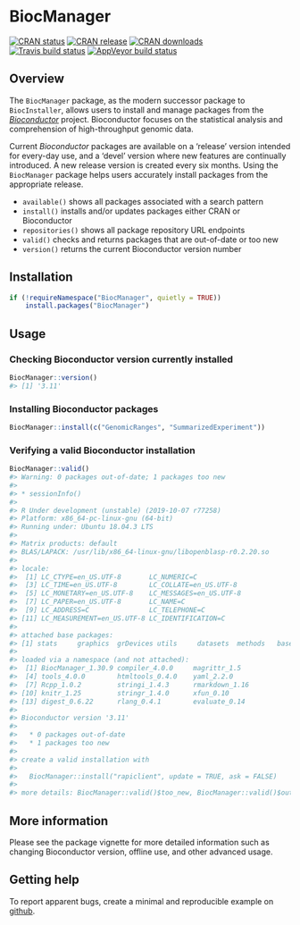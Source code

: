 
<!-- README.md is generated from README.Rmd. Please edit that file -->

# BiocManager

<!-- badges: start -->

[![CRAN
status](https://www.r-pkg.org/badges/version/BiocManager)](https://cran.r-project.org/package=BiocManager)
[![CRAN
release](http://www.r-pkg.org/badges/version-last-release/BiocManager)](https://github.com/Bioconductor/BiocManager/releases)
[![CRAN
downloads](http://cranlogs.r-pkg.org/badges/BiocManager)](https://cran.r-project.org/package=BiocManager)
<br> [![Travis build
status](https://travis-ci.org/Bioconductor/BiocManager.svg?branch=master)](https://travis-ci.org/Bioconductor/BiocManager)
[![AppVeyor build
status](https://ci.appveyor.com/api/projects/status/github/Bioconductor/BiocManager?branch=master&svg=true)](https://ci.appveyor.com/project/Bioconductor/BiocManager)
<!-- badges: end -->

## Overview

The `BiocManager` package, as the modern successor package to
`BiocInstaller`, allows users to install and manage packages from the
*[Bioconductor](https://bioconductor.org)* project. Bioconductor focuses
on the statistical analysis and comprehension of high-throughput genomic
data.

Current *Bioconductor* packages are available on a ‘release’ version
intended for every-day use, and a ‘devel’ version where new features are
continually introduced. A new release version is created every six
months. Using the `BiocManager` package helps users accurately install
packages from the appropriate release.

  - `available()` shows all packages associated with a search pattern
  - `install()` installs and/or updates packages either CRAN or
    Bioconductor
  - `repositories()` shows all package repository URL endpoints
  - `valid()` checks and returns packages that are out-of-date or too
    new
  - `version()` returns the current Bioconductor version number

## Installation

``` r
if (!requireNamespace("BiocManager", quietly = TRUE))
    install.packages("BiocManager")
```

## Usage

### Checking Bioconductor version currently installed

``` r
BiocManager::version()
#> [1] '3.11'
```

### Installing Bioconductor packages

``` r
BiocManager::install(c("GenomicRanges", "SummarizedExperiment"))
```

### Verifying a valid Bioconductor installation

``` r
BiocManager::valid()
#> Warning: 0 packages out-of-date; 1 packages too new
#> 
#> * sessionInfo()
#> 
#> R Under development (unstable) (2019-10-07 r77258)
#> Platform: x86_64-pc-linux-gnu (64-bit)
#> Running under: Ubuntu 18.04.3 LTS
#> 
#> Matrix products: default
#> BLAS/LAPACK: /usr/lib/x86_64-linux-gnu/libopenblasp-r0.2.20.so
#> 
#> locale:
#>  [1] LC_CTYPE=en_US.UTF-8       LC_NUMERIC=C              
#>  [3] LC_TIME=en_US.UTF-8        LC_COLLATE=en_US.UTF-8    
#>  [5] LC_MONETARY=en_US.UTF-8    LC_MESSAGES=en_US.UTF-8   
#>  [7] LC_PAPER=en_US.UTF-8       LC_NAME=C                 
#>  [9] LC_ADDRESS=C               LC_TELEPHONE=C            
#> [11] LC_MEASUREMENT=en_US.UTF-8 LC_IDENTIFICATION=C       
#> 
#> attached base packages:
#> [1] stats     graphics  grDevices utils     datasets  methods   base     
#> 
#> loaded via a namespace (and not attached):
#>  [1] BiocManager_1.30.9 compiler_4.0.0     magrittr_1.5      
#>  [4] tools_4.0.0        htmltools_0.4.0    yaml_2.2.0        
#>  [7] Rcpp_1.0.2         stringi_1.4.3      rmarkdown_1.16    
#> [10] knitr_1.25         stringr_1.4.0      xfun_0.10         
#> [13] digest_0.6.22      rlang_0.4.1        evaluate_0.14     
#> 
#> Bioconductor version '3.11'
#> 
#>   * 0 packages out-of-date
#>   * 1 packages too new
#> 
#> create a valid installation with
#> 
#>   BiocManager::install("rapiclient", update = TRUE, ask = FALSE)
#> 
#> more details: BiocManager::valid()$too_new, BiocManager::valid()$out_of_date
```

## More information

Please see the package vignette for more detailed information such as
changing Bioconductor version, offline use, and other advanced usage.

## Getting help

To report apparent bugs, create a minimal and reproducible example on
[github](https://github.com/Bioconductor/BiocManager/issues).
